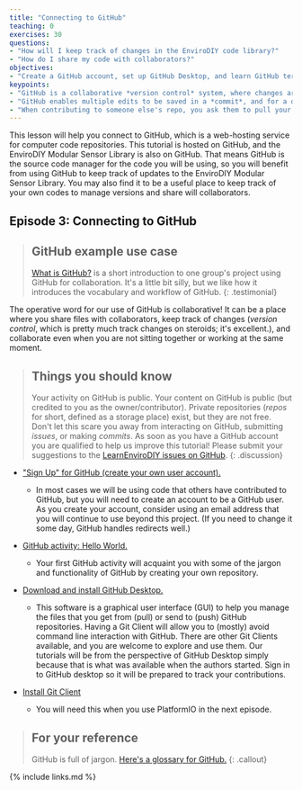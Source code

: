 ```yaml
---
title: "Connecting to GitHub"
teaching: 0
exercises: 30
questions:
- "How will I keep track of changes in the EnviroDIY code library?"
- "How do I share my code with collaborators?"
objectives:
- "Create a GitHub account, set up GitHub Desktop, and learn GitHub terminology."
keypoints:
- "GitHub is a collaborative *version control* system, where changes are tracked over an entire directory of files that is called a *repository*."
- "GitHub enables multiple edits to be saved in a *commit*, and for a different version to be developed in a *branch*."
- "When contributing to someone else's repo, you ask them to pull your code edits into their code base by issuing a *pull request*"
---
```

This lesson will help you connect to GitHub, which is a web-hosting service for computer code repositories. This tutorial is hosted on GitHub, and the EnviroDIY Modular Sensor Library is also on GitHub. That means GitHub is the source code manager for the code you will be using, so you will benefit from using GitHub to keep track of updates to the EnviroDIY Modular Sensor Library. You may also find it to be a useful place to keep track of your own codes to manage versions and share will collaborators.

## Episode 3: Connecting to GitHub

> ## GitHub example use case
> [What is GitHub?](https://www.youtube.com/watch?v=w3jLJU7DT5E) is a short introduction to one group's project using GitHub for collaboration. It's a little bit silly, but we like how it introduces the vocabulary and workflow of GitHub.
{: .testimonial}

The operative word for our use of GitHub is collaborative! It can be a place where you share files with collaborators, keep track of changes (*version control*, which is pretty much track changes on steroids; it's excellent.), and collaborate even when you are not sitting together or working at the same moment.

> ## Things you should know
> Your activity on GitHub is public. Your content on GitHub is public (but credited to you as the owner/contributor). Private repositories (*repos* for short, defined as a storage place) exist, but they are not free. Don't let this scare you away from interacting on GitHub, submitting *issues*, or making *commits*.
As soon as you have a GitHub account you are qualified to help us improve this tutorial! Please submit your suggestions to the [LearnEnviroDIY issues on GitHub](https://github.com/EnviroDIY/LearnEnviroDIY/issues).
{: .discussion}

- ["Sign Up" for GitHub (create your own user account).](https://github.com/)
  - In most cases we will be using code that others have contributed to GitHub, but you will need to create an account to be a GitHub user. As you create your account, consider using an email address that you will continue to use beyond this project. (If you need to change it some day, GitHub handles redirects well.)

- [GitHub activity: Hello World.](https://guides.github.com/activities/hello-world/)
  - Your first GitHub activity will acquaint you with some of the jargon and functionality of GitHub by creating your own repository.  

- [Download and install GitHub Desktop.](https://desktop.github.com/)
  - This software is a graphical user interface (GUI) to help you manage the files that you get from (pull) or send to (push) GitHub repositories. Having a Git Client will allow you to (mostly) avoid command line interaction with GitHub. There are other Git Clients available, and you are welcome to explore and use them. Our tutorials will be from the perspective of GitHub Desktop simply because that is what was available when the authors started. Sign in to GitHub desktop so it will be prepared to track your contributions.

- [Install Git Client](https://git-scm.com/downloads)
  - You will need this when you use PlatformIO in the next episode.


> ## For your reference
> GitHub is full of jargon. [Here's a glossary for GitHub.](https://help.github.com/articles/github-glossary/)
{: .callout}


{% include links.md %}
